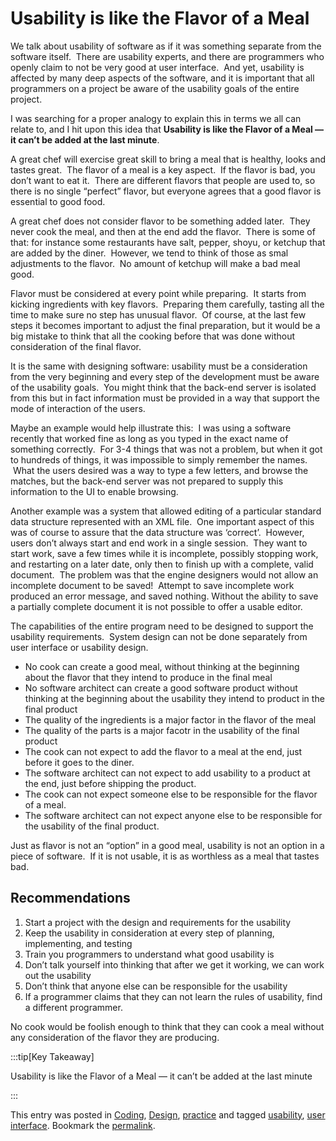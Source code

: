 #  Usability is like the Flavor of a Meal

We talk about usability of software as if it was something separate from the software itself.  There are usability experts, and there are programmers who openly claim to not be very good at user interface.  And yet, usability is affected by many deep aspects of the software, and it is important that all programmers on a project be aware of the usability goals of the entire project. 

I was searching for a proper analogy to explain this in terms we all can relate to, and I hit upon this idea that **Usability is like the Flavor of a Meal — it can’t be added at the last minute**.  

A great chef will exercise great skill to bring a meal that is healthy, looks and tastes great.  The flavor of a meal is a key aspect.  If the flavor is bad, you don’t want to eat it.  There are different flavors that people are used to, so there is no single “perfect” flavor, but everyone agrees that a good flavor is essential to good food.  

A great chef does not consider flavor to be something added later.  They never cook the meal, and then at the end add the flavor.  There is some of that: for instance some restaurants have salt, pepper, shoyu, or ketchup that are added by the diner.  However, we tend to think of those as smal adjustments to the flavor.  No amount of ketchup will make a bad meal good.  

Flavor must be considered at every point while preparing.  It starts from kicking ingredients with key flavors.  Preparing them carefully, tasting all the time to make sure no step has unusual flavor.  Of course, at the last few steps it becomes important to adjust the final preparation, but it would be a big mistake to think that all the cooking before that was done without consideration of the final flavor.

It is the same with designing software: usability must be a consideration from the very beginning and every step of the development must be aware of the usability goals.  You might think that the back-end server is isolated from this but in fact information must be provided in a way that support the mode of interaction of the users.  

Maybe an example would help illustrate this:  I was using a software recently that worked fine as long as you typed in the exact name of something correctly.  For 3-4 things that was not a problem, but when it got to hundreds of things, it was impossible to simply remember the names.  What the users desired was a way to type a few letters, and browse the matches, but the back-end server was not prepared to supply this information to the UI to enable browsing.  

Another example was a system that allowed editing of a particular standard data structure represented with an XML file.  One important aspect of this was of course to assure that the data structure was ‘correct’.  However, users don’t always start and end work in a single session.  They want to start work, save a few times while it is incomplete, possibly stopping work, and restarting on a later date, only then to finish up with a complete, valid document.  The problem was that the engine designers would not allow an incomplete document to be saved!  Attempt to save incomplete work produced an error message, and saved nothing. Without the ability to save a partially complete document it is not possible to offer a usable editor. 

The capabilities of the entire program need to be designed to support the usability requirements.  System design can not be done separately from user interface or usability design.

*   No cook can create a good meal, without thinking at the beginning about the flavor that they intend to produce in the final meal
*   No software architect can create a good software product without thinking at the beginning about the usability they intend to product in the final product
*   The quality of the ingredients is a major factor in the flavor of the meal
*   The quality of the parts is a major facotr in the usability of the final product
*   The cook can not expect to add the flavor to a meal at the end, just before it goes to the diner.
*   The software architect can not expect to add usability to a product at the end, just before shipping the product.
*   The cook can not expect someone else to be responsible for the flavor of a meal.
*   The software architect can not expect anyone else to be responsible for the usability of the final product.

Just as flavor is not an “option” in a good meal, usability is not an option in a piece of software.  If it is not usable, it is as worthless as a meal that tastes bad.

## Recommendations

1.  Start a project with the design and requirements for the usability
2.  Keep the usability in consideration at every step of planning, implementing, and testing
3.  Train you programmers to understand what good usability is
4.  Don’t talk yourself into thinking that after we get it working, we can work out the usability
5.  Don’t think that anyone else can be responsible for the usability
6.  If a programmer claims that they can not learn the rules of usability, find a different programmer.

No cook would be foolish enough to think that they can cook a meal without any consideration of the flavor they are producing.

:::tip[Key Takeaway]

Usability is like the Flavor of a Meal — it can’t be added at the last minute

:::

This entry was posted in [Coding](https://agiletribe.purplehillsbooks.com/category/coding/), [Design](https://agiletribe.purplehillsbooks.com/category/design/), [practice](https://agiletribe.purplehillsbooks.com/category/practice/) and tagged [usability](https://agiletribe.purplehillsbooks.com/tag/usability/), [user interface](https://agiletribe.purplehillsbooks.com/tag/user-interface/). Bookmark the [permalink](https://agiletribe.purplehillsbooks.com/2014/10/06/usability-is-like-the-flavor-of-a-meal/ "Permalink to Usability is like the Flavor of a Meal").